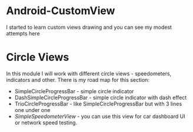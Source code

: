 # Android-CustomView
I started to learn custom views drawing and you can see my modest attempts here

# Circle Views
In this module I will work with different circle views - speedometers, indicators and other. 
There is my road map for this section:
- SimpleCircleProgressBar - simple circle indicator
- DashSimpleCircleProgressBar - simple circle indicator with dash effect
- TrioCircleProgressBar - like SimpleCircleProgressBar but with 3 lines one under one
- *SimpleSpeedometerView* - you can use this view for car dashboard UI or network speed testing. 
